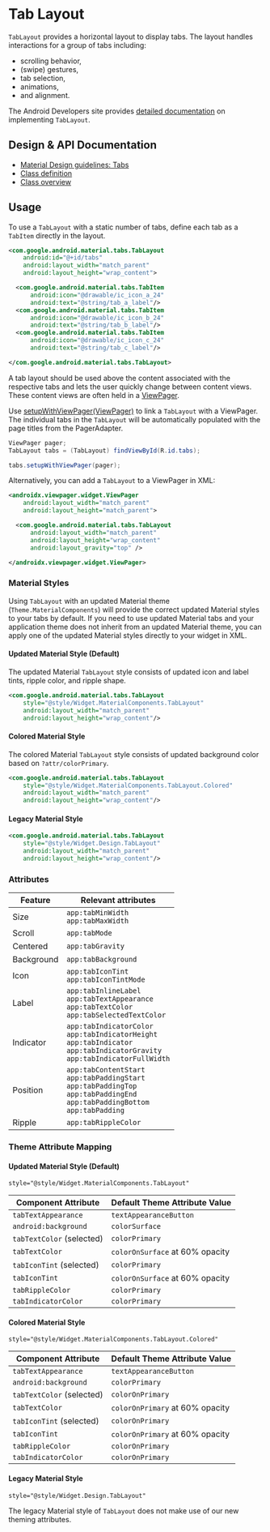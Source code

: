 <!--docs:
title: "Tab Layout"
layout: detail
section: components
excerpt: "A horizontal layout to display tabs."
iconId: tabs
path: /catalog/tab-layout/
-->

# Tab Layout

`TabLayout` provides a horizontal layout to display tabs. The layout handles
interactions for a group of tabs including:

- scrolling behavior,
- (swipe) gestures,
- tab selection,
- animations,
- and alignment.

The Android Developers site provides [detailed
documentation](https://developer.android.com/reference/com/google/android/material/tabs/TabLayout)
on implementing `TabLayout`.

## Design & API Documentation

-   [Material Design guidelines: Tabs](https://material.io/go/design-tabs)
    <!--{: .icon-list-item.icon-list-item--spec }-->
-   [Class
    definition](https://github.com/material-components/material-components-android/tree/master/lib/java/com/google/android/material/tabs/TabLayout.java)
    <!--{: .icon-list-item.icon-list-item--link }-->
-   [Class
    overview](https://developer.android.com/reference/com/google/android/material/tabs/TabLayout)
    <!--{: .icon-list-item.icon-list-item--link }--> <!--{: .icon-list }-->

## Usage

To use a `TabLayout` with a static number of tabs, define each tab as a
`TabItem` directly in the layout.

```xml
<com.google.android.material.tabs.TabLayout
    android:id="@+id/tabs"
    android:layout_width="match_parent"
    android:layout_height="wrap_content">

  <com.google.android.material.tabs.TabItem
      android:icon="@drawable/ic_icon_a_24"
      android:text="@string/tab_a_label"/>
  <com.google.android.material.tabs.TabItem
      android:icon="@drawable/ic_icon_b_24"
      android:text="@string/tab_b_label"/>
  <com.google.android.material.tabs.TabItem
      android:icon="@drawable/ic_icon_c_24"
      android:text="@string/tab_c_label"/>

</com.google.android.material.tabs.TabLayout>
```

A tab layout should be used above the content associated with the respective
tabs and lets the user quickly change between content views. These content views
are often held in a
[ViewPager](https://developer.android.com/reference/android/support/v4/view/ViewPager.html).

Use
[setupWithViewPager(ViewPager)](https://developer.android.com/reference/com/google/android/material/tabs/TabLayout#setupWithViewPager(ViewPager))
to link a `TabLayout` with a ViewPager. The individual tabs in the `TabLayout`
will be automatically populated with the page titles from the PagerAdapter.

```java
ViewPager pager;
TabLayout tabs = (TabLayout) findViewById(R.id.tabs);

tabs.setupWithViewPager(pager);
```

Alternatively, you can add a `TabLayout` to a ViewPager in XML:

```xml
<androidx.viewpager.widget.ViewPager
    android:layout_width="match_parent"
    android:layout_height="match_parent">

  <com.google.android.material.tabs.TabLayout
      android:layout_width="match_parent"
      android:layout_height="wrap_content"
      android:layout_gravity="top" />

</androidx.viewpager.widget.ViewPager>
```

### Material Styles

Using `TabLayout` with an updated Material theme (`Theme.MaterialComponents`)
will provide the correct updated Material styles to your tabs by default. If you
need to use updated Material tabs and your application theme does not inherit
from an updated Material theme, you can apply one of the updated Material styles
directly to your widget in XML.

#### Updated Material Style (Default)

The updated Material `TabLayout` style consists of updated icon and label tints,
ripple color, and ripple shape.

```xml
<com.google.android.material.tabs.TabLayout
    style="@style/Widget.MaterialComponents.TabLayout"
    android:layout_width="match_parent"
    android:layout_height="wrap_content"/>
```

#### Colored Material Style

The colored Material `TabLayout` style consists of updated background color
based on `?attr/colorPrimary`.

```xml
<com.google.android.material.tabs.TabLayout
    style="@style/Widget.MaterialComponents.TabLayout.Colored"
    android:layout_width="match_parent"
    android:layout_height="wrap_content"/>
```

#### Legacy Material Style

```xml
<com.google.android.material.tabs.TabLayout
    style="@style/Widget.Design.TabLayout"
    android:layout_width="match_parent"
    android:layout_height="wrap_content"/>
```

### Attributes

Feature    | Relevant attributes
---------- | -------------------
Size       | `app:tabMinWidth`<br/>`app:tabMaxWidth`
Scroll     | `app:tabMode`
Centered   | `app:tabGravity`
Background | `app:tabBackground`
Icon       | `app:tabIconTint`<br/>`app:tabIconTintMode`
Label      | `app:tabInlineLabel`<br/>`app:tabTextAppearance`<br/>`app:tabTextColor`<br/>`app:tabSelectedTextColor`
Indicator  | `app:tabIndicatorColor`<br/>`app:tabIndicatorHeight`<br/>`app:tabIndicator`<br/>`app:tabIndicatorGravity`<br/>`app:tabIndicatorFullWidth`
Position   | `app:tabContentStart`<br/>`app:tabPaddingStart`<br/>`app:tabPaddingTop`<br/>`app:tabPaddingEnd`<br/>`app:tabPaddingBottom`<br/>`app:tabPadding`
Ripple     | `app:tabRippleColor`

### Theme Attribute Mapping

#### Updated Material Style (Default)

```
style="@style/Widget.MaterialComponents.TabLayout"
```

Component Attribute       | Default Theme Attribute Value
------------------------- | -------------------------------
`tabTextAppearance`       | `textAppearanceButton`
`android:background`      | `colorSurface`
`tabTextColor` (selected) | `colorPrimary`
`tabTextColor`            | `colorOnSurface` at 60% opacity
`tabIconTint` (selected)  | `colorPrimary`
`tabIconTint`             | `colorOnSurface` at 60% opacity
`tabRippleColor`          | `colorPrimary`
`tabIndicatorColor`       | `colorPrimary`

#### Colored Material Style

```
style="@style/Widget.MaterialComponents.TabLayout.Colored"
```

Component Attribute       | Default Theme Attribute Value
------------------------- | -------------------------------
`tabTextAppearance`       | `textAppearanceButton`
`android:background`      | `colorPrimary`
`tabTextColor` (selected) | `colorOnPrimary`
`tabTextColor`            | `colorOnPrimary` at 60% opacity
`tabIconTint` (selected)  | `colorOnPrimary`
`tabIconTint`             | `colorOnPrimary` at 60% opacity
`tabRippleColor`          | `colorOnPrimary`
`tabIndicatorColor`       | `colorOnPrimary`

#### Legacy Material Style

```
style="@style/Widget.Design.TabLayout"
```

The legacy Material style of `TabLayout` does not make use of our new theming
attributes.
